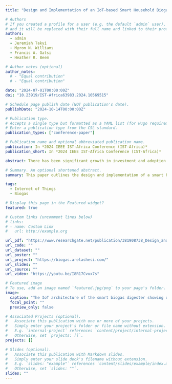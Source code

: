 ```yaml
---
title: "Design and Implementation of an IoT-based Smart Household Biogas Digester"

# Authors
# If you created a profile for a user (e.g. the default `admin` user), write the username (folder name) here
# and it will be replaced with their full name and linked to their profile.
authors:
  - admin
  - Jeremiah Takyi
  - Myron N. Williams
  - Francis A. Gatsi
  - Heather R. Beem

# Author notes (optional)
author_notes:
  # - "Equal contribution"
  # - "Equal contribution"

date: "2024-07-01T00:00:00Z"
doi: "10.23919/IST-Africa63983.2024.10569515"

# Schedule page publish date (NOT publication's date).
publishDate: "2024-10-14T00:00:00Z"

# Publication type.
# Accepts a single type but formatted as a YAML list (for Hugo requirements).
# Enter a publication type from the CSL standard.
publication_types: ["conference-paper"]

# Publication name and optional abbreviated publication name.
publication: In *2024 IEEE IST-Africa Conference (IST-Africa)*
publication_short: In *2024 IEEE IST-Africa Conference (IST-Africa)*

abstract: There has been significant growth in investment and adoption of biogas systems over the past few years. However, biogas plants often do not perform optimally through their expected lifespan due to unconducive conditions affecting the complex microbiological anaerobic digestion process. Remote monitoring of digester conditions can aid users in gaining real-time insight into the state and performance of the digester. This paper outlines the design and implementation of a smart biogas digester for the remote monitoring of critical digester conditions using IoT technologies. It measures pH and temperature at different locations in the digester and the amount of methane gas produced. Data collected from the system is transferred through a Wi-Fi gateway to the cloud for storage and analysis of the digester state and performance using a web application. Preliminary results from system testing using unbuffered water indicate the temporal and spatial variation of temperature and relatively constant and low concentrations of methane gas in the digester, as expected.

# Summary. An optional shortened abstract.
summary: This paper outlines the design and implementation of a smart biogas digester for the remote monitoring of critical digester conditions using IoT technologies. It measures pH and temperature at different locations in the digester and the amount of methane gas produced.

tags:
  - Internet of Things
  - Biogas

# Display this page in the Featured widget?
featured: true

# Custom links (uncomment lines below)
# links:
# - name: Custom Link
#   url: http://example.org

url_pdf: "https://www.researchgate.net/publication/381908738_Design_and_Implementation_of_an_IoT-based_Smart_Household_Biogas_Digester"
url_code: ""
url_dataset: ""
url_poster: ""
url_project: "https://biogas.arelashesi.com/"
url_slides: ""
url_source: ""
url_video: "https://youtu.be/I8R17Cvux7s"

# Featured image
# To use, add an image named `featured.jpg/png` to your page's folder.
image:
  caption: "The IoT architecture of the smart biogas digester showing data flow from the sensors to the cloud"
  focal_point: ""
  preview_only: false

# Associated Projects (optional).
#   Associate this publication with one or more of your projects.
#   Simply enter your project's folder or file name without extension.
#   E.g. `internal-project` references `content/project/internal-project/index.md`.
#   Otherwise, set `projects: []`.
projects: []

# Slides (optional).
#   Associate this publication with Markdown slides.
#   Simply enter your slide deck's filename without extension.
#   E.g. `slides: "example"` references `content/slides/example/index.md`.
#   Otherwise, set `slides: ""`.
slides: ""
---
```


<!-- {{% callout note %}}
Click the _Cite_ button above to demo the feature to enable visitors to import publication metadata into their reference management software.
{{% /callout %}}

{{% callout note %}}
Create your slides in Markdown - click the _Slides_ button to check out the example.
{{% /callout %}}

Add the publication's **full text** or **supplementary notes** here. You can use rich formatting such as including [code, math, and images](https://docs.hugoblox.com/content/writing-markdown-latex/). -->
